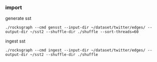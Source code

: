 

### import
generate sst
```
./rocksgraph --cmd gensst --input-dir ~/dataset/twitter/edges/ --output-dir ~/sst2 --shuffle-dir ./shuffle --sort-threads=60
```

ingest sst
```
./rocksgraph --cmd ingest --input-dir ~/dataset/twitter/edges/ --output-dir ~/sst2 --shuffle-dir ./shuffle
```